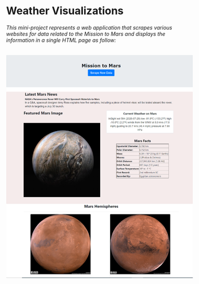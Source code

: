 # Weather Visualizations

######  This mini-project represents a web application that scrapes various websites for data related to the Mission to Mars and displays the information in a single HTML page as follow:

![WebScraping](Images/website.PNG)